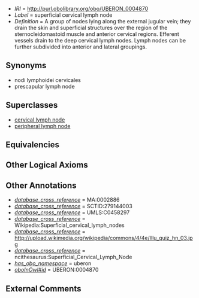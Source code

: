  * *IRI* = http://purl.obolibrary.org/obo/UBERON_0004870
 * *Label* = superficial cervical lymph node
 * *Definition* = A group of nodes lying along the external jugular vein; they drain the skin and superficial structures over the region of the sternocleidomastoid muscle and anterior cervical regions. Efferent vessels drain to the deep cervical lymph nodes. Lymph nodes can be further subdivided into anterior and lateral groupings.

## Synonyms

 * nodi lymphoidei cervicales
 * prescapular lymph node

## Superclasses

 * [cervical lymph node](../../UBERON/29/UBERON_0002429.md)
 * [peripheral lymph node](../../UBERON/68/UBERON_0003968.md)

## Equivalencies


## Other Logical Axioms


## Other Annotations

 * *[database_cross_reference](../../ef/oboInOwl#hasDbXref.md)* = MA:0002886
 * *[database_cross_reference](../../ef/oboInOwl#hasDbXref.md)* = SCTID:279144003
 * *[database_cross_reference](../../ef/oboInOwl#hasDbXref.md)* = UMLS:C0458297
 * *[database_cross_reference](../../ef/oboInOwl#hasDbXref.md)* = Wikipedia:Superficial_cervical_lymph_nodes
 * *[database_cross_reference](../../ef/oboInOwl#hasDbXref.md)* = http://upload.wikimedia.org/wikipedia/commons/4/4e/Illu_quiz_hn_03.jpg
 * *[database_cross_reference](../../ef/oboInOwl#hasDbXref.md)* = ncithesaurus:Superficial_Cervical_Lymph_Node
 * *[has_obo_namespace](../../ce/oboInOwl#hasOBONamespace.md)* = uberon
 * *[oboInOwl#id](../../id/oboInOwl#id.md)* = UBERON:0004870

## External Comments

